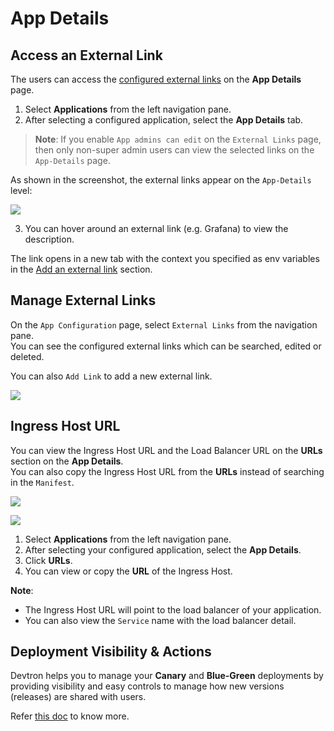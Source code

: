 # App Details

## Access an External Link

The users can access the [configured external links](../../../global-configurations/external-links.md) on the **App Details** page.

1. Select **Applications** from the left navigation pane.
2. After selecting a configured application, select the **App Details** tab.

> **Note**: If you enable `App admins can edit` on the `External Links` page, then only non-super admin users can view the selected links on the `App-Details` page.

As shown in the screenshot, the external links appear on the `App-Details` level:

![](https://devtron-public-asset.s3.us-east-2.amazonaws.com/images/global-configurations/external-links/app-details-external-link.jpg)

3. You can hover around an external link (e.g. Grafana) to view the description.

The link opens in a new tab with the context you specified as env variables in the [Add an external link](../../../global-configurations/external-links.md) section.

## Manage External Links

On the `App Configuration` page, select `External Links` from the navigation pane.\
You can see the configured external links which can be searched, edited or deleted.

You can also `Add Link` to add a new external link.

![](https://devtron-public-asset.s3.us-east-2.amazonaws.com/images/global-configurations/external-links/app-config-external-link.jpg)

## Ingress Host URL

You can view the Ingress Host URL and the Load Balancer URL on the **URLs** section on the **App Details**.\
You can also copy the Ingress Host URL from the **URLs** instead of searching in the `Manifest`.

![](https://devtron-public-asset.s3.us-east-2.amazonaws.com/images/debugging-deployment-and-monitoring/ingress-url-appdetails.jpg)

![](https://devtron-public-asset.s3.us-east-2.amazonaws.com/images/debugging-deployment-and-monitoring/ingress-host-url1.jpg)

1. Select **Applications** from the left navigation pane.
2. After selecting your configured application, select the **App Details**.
3. Click **URLs**.
4. You can view or copy the **URL** of the Ingress Host.

**Note**:

* The Ingress Host URL will point to the load balancer of your application.
* You can also view the `Service` name with the load balancer detail.

## Deployment Visibility & Actions

Devtron helps you to manage your **Canary** and **Blue-Green** deployments by providing visibility and easy controls to manage how new versions (releases) are shared with users.

Refer [this doc](deployment-visibility.md) to know more.
